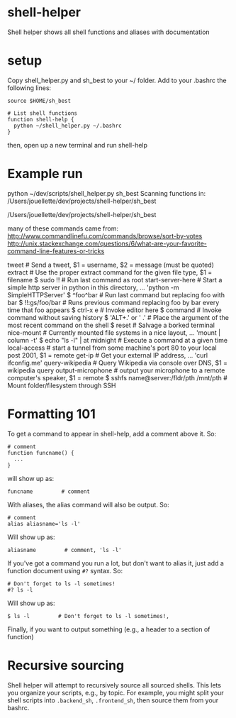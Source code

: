# shell-helper
Shell helper shows all shell functions and aliases with documentation

# setup

Copy shell_helper.py and sh_best to your ~/ folder. Add to your .bashrc the following lines:

    source $HOME/sh_best

    # List shell functions
    function shell-help {
      python ~/shell_helper.py ~/.bashrc
    }

then, open up a new terminal and run shell-help

# Example run
python ~/dev/scripts/shell_helper.py sh_best
Scanning functions in: /Users/jouellette/dev/projects/shell-helper/sh_best

/Users/jouellette/dev/projects/shell-helper/sh_best

 many of these commands came from:
   http://www.commandlinefu.com/commands/browse/sort-by-votes
   http://unix.stackexchange.com/questions/6/what-are-your-favorite-command-line-features-or-tricks

  tweet                                   # Send a tweet, $1 = username, $2 = message (must be quoted)
  extract                                 # Use the proper extract command for the given file type, $1 = filename
  $ sudo !!                               # Run last command as root
  start-server-here                       # Start a simple http server in python in this directory, ... 'python -m SimpleHTTPServer'
  $ ^foo^bar                              # Run last command but replacing foo with bar
  $ !!:gs/foo/bar                         # Runs previous command replacing foo by bar every time that foo appears
  $ ctrl-x e                              # Invoke editor here
  $ <space>command                        # Invoke command without saving history
  $ 'ALT+.' or '<ESC> .'                  # Place the argument of the most recent command on the shell
  $ reset                                 # Salvage a borked terminal
  nice-mount                              # Currently mounted file systems in a nice layout, ... 'mount | column -t'
  $ echo "ls -l" | at midnight            # Execute a command at a given time
  local-access                            # start a tunnel from some machine's port 80 to your local post 2001, $1 = remote
  get-ip                                  # Get your external IP address, ... 'curl ifconfig.me'
  query-wikipedia                         # Query Wikipedia via console over DNS, $1 = wikipedia query
  output-microphone                       # output your microphone to a remote computer's speaker, $1 = remote
  $ sshfs name@server:/fldr/pth /mnt/pth  # Mount folder/filesystem through SSH

# Formatting 101

To get a command to appear in shell-help, add a comment above it. So:

    # comment
    function funcname() {
      ...
    }

will show up as:

    funcname         # comment

With aliases, the alias command will also be output. So:

    # comment
    alias aliasname='ls -l'

Will show up as:

    aliasname         # comment, 'ls -l'

If you've got a command you run a lot, but don't want to alias it, just add a function document using `#?` syntax. So:

    # Don't forget to ls -l sometimes!
    #? ls -l

Will show up as:

    $ ls -l         # Don't forget to ls -l sometimes!,

Finally, if you want to output something (e.g., a header to a section of function)

# Recursive sourcing

Shell helper will attempt to recursively source all sourced shells. This lets you organize your scripts, e.g., by topic. For example, you might split your shell scripts into `.backend_sh`, `.frontend_sh`, then source them from your bashrc.
